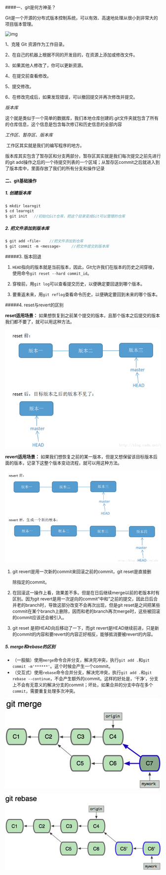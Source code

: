 ####一、git是何方神圣？

Git是一个开源的分布式版本控制系统，可以有效、高速地处理从很小到非常大的项目版本管理。

![img](/Users/easemob/armory/git/images/132242_ycDU_3172761.png)

1、克隆 Git 资源作为工作目录。

2、在自己的机器上根据不同的开发目的，在资源上添加或修改文件。

3、如果其他人修改了，你可以更新资源。

4、在提交前查看修改。

5、提交修改。

6、在修改完成后，如果发现错误，可以撤回提交并再次修改并提交。

*版本库*

​        这个就是类似于一个简单的数据库，我们本地仓库创建的.git文件夹就包含了所有的仓库信息，这个信息是包含每次修订和历史信息的全部内容

*工作区、暂存区、版本库*

​	工作区其实就是我们的编写程序的地方。

​	版本库其实包含了暂存区和分支两部分，暂存区其实就是我们每次提交之前先进行的git add操作之后的一个待提交列表的一个区域；从暂存区commit之后就进入到了版本库中，里面存放了我们的所有分支和操作记录

#### 二、git基础操作

##### 1. 创建版本库

```js
$ mkdir learngit
$ cd learngit
$ git init   //初始化Git仓库，把这个目录变成Git可以管理的仓库
```

##### 2. 把文件添加到版本库

```js
$ git add <file>    //把文件添加到仓库
$ git commit -m <message>     //把文件提交到版本库
```

#####3. 版本回退

1. `HEAD`指向的版本就是当前版本，因此，Git允许我们在版本的历史之间穿梭，使用命令`git reset --hard commit_id`。

2. 穿梭前，用`git log`可以查看提交历史，以便确定要回退到哪个版本。

3. 要重返未来，用`git reflog`查看命令历史，以便确定要回到未来的哪个版本。

#####4. reset与revert的区别

**reset适用场景：** 如果想恢复到之前某个提交的版本，且那个版本之后提交的版本我们都不要了，就可以用这种方法。

![image-20190312143242174](https://github.com/tcc123/armory/blob/master/git/images/image-20190312143242174.png)

**revert适用场景：** 如果我们想恢复之前的某一版本，但是又想保留该目标版本后面的版本，记录下这整个版本变动流程，就可以用这种方法。

![image-20190312143307012](https://github.com/tcc123/armory/blob/master/git/images/image-20190312143307012.png)

1. git revert是用一次新的commit来回滚之前的commit，git reset是直接删

   除指定的commit。

2. 在回滚这一操作上看，效果差不多。但是在日后继续merge以前的老版本时有区别。因为git revert是用一次逆向的commit“中和”之前的提交，因此日后合并老的branch时，导致这部分改变不会再次出现，但是git reset是之间把某些commit在某个branch上删除，因而和老的branch再次merge时，这些被回滚的commit应该还会被引入。

3. git reset 是把HEAD向后移动了一下，而git revert是HEAD继续前进，只是新的commit的内容和要revert的内容正好相反，能够抵消要被revert的内容。

##### 5. merge和rebase的区别

- （一股脑）使用`merge`命令合并分支，解决完冲突，执行`git add .`和`git commit -m'******'`。这个时候会产生一个commit。
- （交互式）使用`rebase`命令合并分支，解决完冲突，执行`git add .`和`git rebase --continue`，不会产生额外的commit。这样的好处是，‘干净’，分支上不会有无意义的解决分支的commit；坏处，如果合并的分支中存在多个`commit`，需要重复处理多次冲突。

![marge](https://github.com/tcc123/armory/blob/master/git/images/marge.jpg)

![rebase](https://github.com/tcc123/armory/blob/master/git/images/rebase.jpg)